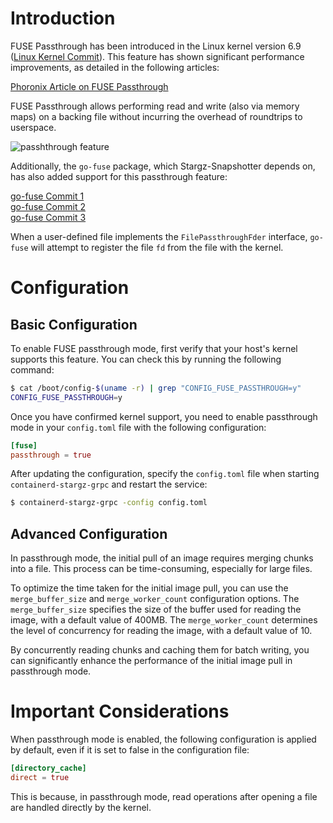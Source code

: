 # Introduction

FUSE Passthrough has been introduced in the Linux kernel version 6.9 ([Linux Kernel Commit](https://git.kernel.org/pub/scm/linux/kernel/git/torvalds/linux.git/commit/?id=6ce8b2ce0d7e3a621cdc9eb66d74436ca7d0e66e)). This feature has shown significant performance improvements, as detailed in the following articles:

[Phoronix Article on FUSE Passthrough](https://www.phoronix.com/news/FUSE-Passthrough-In-6.9-Next)<br>

FUSE Passthrough allows performing read and write (also via memory maps) on a backing file without incurring the overhead of roundtrips to userspace.

![passhthrough feature](/docs/images/passthrough01.png)

Additionally, the `go-fuse` package, which Stargz-Snapshotter depends on, has also added support for this passthrough feature:

[go-fuse Commit 1](https://github.com/hanwen/go-fuse/commit/e0641a46c6cca7e5370fc135f78caf7cb7fc3aa8#diff-f830ac3db25844bf71102b09e4e02f7213e9cdb577b32745979d61d775462bd3R157)<br>
[go-fuse Commit 2](https://github.com/hanwen/go-fuse/commit/e0a0b09ae8287249c38033a27fd69a3593c7e235#diff-1521152f1fc3600273bda897c669523dc1e9fc9cbe24046838f043a8040f0d67R749)<br>
[go-fuse Commit 3](https://github.com/hanwen/go-fuse/commit/1a7d98b0360f945fca50ac79905332b7106c049f)

When a user-defined file implements the `FilePassthroughFder` interface, `go-fuse` will attempt to register the file `fd` from the file with the kernel.

# Configuration

## Basic Configuration

To enable FUSE passthrough mode, first verify that your host's kernel supports this feature. You can check this by running the following command:

```bash
$ cat /boot/config-$(uname -r) | grep "CONFIG_FUSE_PASSTHROUGH=y"
CONFIG_FUSE_PASSTHROUGH=y
```

Once you have confirmed kernel support, you need to enable passthrough mode in your `config.toml` file with the following configuration:

```toml
[fuse]
passthrough = true
```

After updating the configuration, specify the `config.toml` file when starting `containerd-stargz-grpc` and restart the service:

```bash
$ containerd-stargz-grpc -config config.toml
```

## Advanced Configuration

In passthrough mode, the initial pull of an image requires merging chunks into a file. This process can be time-consuming, especially for large files.

To optimize the time taken for the initial image pull, you can use the `merge_buffer_size` and `merge_worker_count` configuration options. The `merge_buffer_size` specifies the size of the buffer used for reading the image, with a default value of 400MB. The `merge_worker_count` determines the level of concurrency for reading the image, with a default value of 10.

By concurrently reading chunks and caching them for batch writing, you can significantly enhance the performance of the initial image pull in passthrough mode.

# Important Considerations

When passthrough mode is enabled, the following configuration is applied by default, even if it is set to false in the configuration file:

```toml
[directory_cache]
direct = true
```

This is because, in passthrough mode, read operations after opening a file are handled directly by the kernel.
